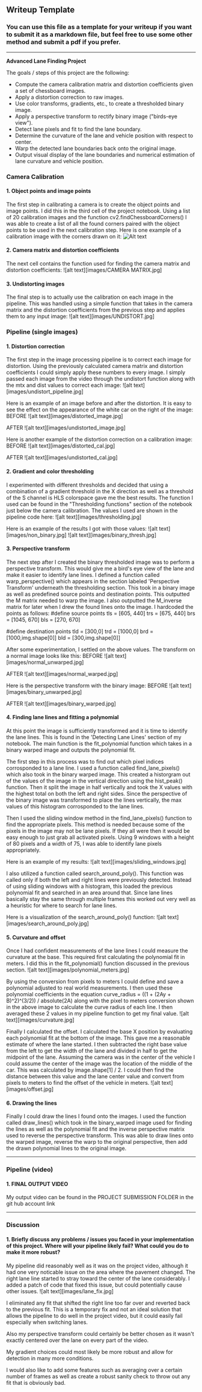 ## Writeup Template

### You can use this file as a template for your writeup if you want to submit it as a markdown file, but feel free to use some other method and submit a pdf if you prefer.

---

**Advanced Lane Finding Project**

The goals / steps of this project are the following:

* Compute the camera calibration matrix and distortion coefficients given a set of chessboard images.
* Apply a distortion correction to raw images.
* Use color transforms, gradients, etc., to create a thresholded binary image.
* Apply a perspective transform to rectify binary image ("birds-eye view").
* Detect lane pixels and fit to find the lane boundary.
* Determine the curvature of the lane and vehicle position with respect to center.
* Warp the detected lane boundaries back onto the original image.
* Output visual display of the lane boundaries and numerical estimation of lane curvature and vehicle position.


### Camera Calibration

#### 1. Object points and image points
The first step in calibrating a camera is to create the object points and image points. I did this in the third cell of the project notebook. Using a list of 20 calibration images and the function cv2.findChessboardCorners() I was able to create a list of all the found corners paired with the object points to be used in the next calibration step. Here is one example of a calibration image with the corners drawn on it:
![Alt text](images/drawn_corners.jpg?raw=True "")

#### 2. Camera matrix and distortion coefficients
The next cell contains the function used for finding the camera matrix and distortion coefficients:
![alt text][images/CAMERA MATRIX.jpg]

#### 3. Undistorting images
The final step is to actually use the calibration on each image in the pipeline. This was handled using a simple function that takes in the camera matrix and the distortion coefficients from the previous step and applies them to any input image:
![alt text][images/UNDISTORT.jpg]


### Pipeline (single images)

#### 1. Distortion correction
The first step in the image processing pipeline is to correct each image for distortion. Using the previously calculated camera matrix and distortion coefficients I could simply apply these numbers to every image. I simply passed each image from the video through the undistort function along with the mtx and dist values to correct each image:
![alt text][images/undistort_pipeline.jpg]

Here is an example of an image before and after the distortion. It is easy to see the effect on the appearance of the white car on the right of the image:
BEFORE
![alt text][images/distorted_image.jpg]

AFTER
![alt text][images/undistorted_image.jpg]

Here is another example of the distortion correction on a calibration image:
BEFORE
![alt text][images/distorted_cal.jpg]

AFTER
![alt text][images/undistorted_cal.jpg]

#### 2. Gradient and color thresholding
I experimented with different thresholds and decided that using a combination of a gradient threshold in the X direction as well as a threshold of the S channel is HLS colorspace gave me the best results. The function I used can be found in the "Thresholding functions" section of the notebook just below the camera calibration. The values I used are shown in the pipeline code here:
![alt text][images/thresholding.jpg]

Here is an example of the results I got with those values:
![alt text][images/non_binary.jpg]
![alt text][images/binary_thresh.jpg]

#### 3. Perspective transform
The next step after I created the binary thresholded image was to perform a perspective transform. This would give me a bird's eye view of the lane and make it easier to identify lane lines. I defined a function called warp_perspective() which appears in the section labeled 'Perspective Transform' underneath the thresholding section. This took in a binary image as well as predefined source points and destination points. This outputted the M matrix needed to warp the image. I also outputted the M_inverse matrix for later when I drew the found lines onto the image. I hardcoded the points as follows:
#define source points
tls = [605, 440]
trs = [675, 440]
brs = [1045, 670]
bls = [270, 670]

#define destination points
tld = [300,0]
trd = [1000,0]
brd = [1000,img.shape[0]]
bld = [300,img.shape[0]]

After some experimentation, I settled on the above values. The transform on a normal image looks like this:
BEFORE
![alt text][images/normal_unwarped.jpg]

AFTER
![alt text][images/normal_warped.jpg]

Here is the perspective transform with the binary image:
BEFORE
![alt text][images/binary_unwarped.jpg]

AFTER
![alt text][images/binary_warped.jpg]


#### 4. Finding lane lines and fitting a polynomial
At this point the image is sufficiently transformed and it is time to identify the lane lines. This is found in the 'Detecting Lane Lines' section of my notebook. The main function is the fit_polynomial function which takes in a binary warped image and outputs the polynomial fit. 

The first step in this process was to find out which pixel indices corrosponded to a lane line. I used a function called find_lane_pixels() which also took in the binary warped image. This created a historgram out of the values of the image in the vertical direction using the hist_peak() function. Then it split the image in half vertically and took the X values with the highest total on both the left and right sides. Since the perspective of the binary image was transformed to place the lines vertically, the max values of this histogram corrosponded to the lane lines.

Then I used the sliding window method in the find_lane_pixels() function to find the appropriate pixels. This method is needed because some of the pixels in the image may not be lane pixels. If they all were then it would be easy enough to just grab all activated pixels. Using 9 windows with a height of 80 pixels and a width of 75, I was able to identify lane pixels appropriately.

Here is an example of my results:
![alt text][images/sliding_windows.jpg]

I also utilized a function called search_around_poly(). This function was called only if both the left and right lines were previously detected. Instead of using sliding windows with a histogram, this loaded the previous polynomial fit and searched in an area around that. Since lane lines basically stay the same through multiple frames this worked out very well as a heuristic for where to search for lane lines.

Here is a visualization of the search_around_poly() function:
![alt text][images/search_around_poly.jpg]

#### 5. Curvature and offset
Once I had confident measurements of the lane lines I could measure the curvature at the base. This required first calculating the polynomial fit in meters. I did this in the fit_polynomial() function discussed in the previous section.
![alt text][images/polynomial_meters.jpg]

By using the conversion from pixels to meters I could define and save a polynomial adjusted to real world measurements. I then used these polynomial coefficients in the equation curve_radius = ((1 + (2Ay + B)^2)^(3/2)) / absolute(2A) along with the pixel to meters conversion shown in the above image to calculate the curve radius of each line. I then averaged these 2 values in my pipeline function to get my final value.
![alt text][images/curvature.jpg]

Finally I calculated the offset. I calculated the base X position by evaluating each polynomial fit at the bottom of the image. This gave me a reasonable estimate of where the lane started. I then subtracted the right base value from the left to get the width of the lane and divided in half to get the midpoint of the lane. Assuming the camera was in the center of the vehicle I could assume the center of the image was the location of the middle of the car. This was calculated by image.shape[1] / 2. I could then find the distance between this value and the lane center value and convert from pixels to meters to find the offset of the vehicle in meters.
![alt text][images/offset.jpg]


#### 6. Drawing the lines
Finally I could draw the lines I found onto the images. I used the function called draw_lines() which took in the binary_warped image used for finding the lines as well as the polynomial fit and the inverse perspective matrix used to reverse the perspective transform. This was able to draw lines onto the warped image, reverse the warp to the original perspective, then add the drawn polynomial lines to the original image. 

---

### Pipeline (video)

#### 1. FINAL OUTPUT VIDEO
My output video can be found in the PROJECT SUBMISSION FOLDER in the git hub account link

---

### Discussion

#### 1. Briefly discuss any problems / issues you faced in your implementation of this project.  Where will your pipeline likely fail?  What could you do to make it more robust?

My pipeline did reasonably well as it was on the project video, although it had one very noticable issue on the area where the pavement changed. The right lane line started to stray toward the center of the lane considerably. I added a patch of code that fixed this issue, but could potentially cause other issues.
![alt text][images/lane_fix.jpg]

I eliminated any fit that shifted the right line too far over and reverted back to the previous fit. This is a temporary fix and not an ideal solution that allows the pipeline to do well in the project video, but it could easily fail especially when switching lanes. 

Also my perspective transform could certainly be better chosen as it wasn't exactly centered over the lane on every part of the video. 

My gradient choices could most likely be more robust and allow for detection in many more conditions.

I would also like to add some features such as averaging over a certain number of frames as well as create a robust sanity check to throw out any fit that is obviously bad.
